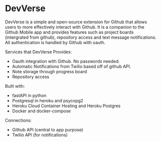 # DevVerse

DevVerse is a simple and open-source extension for Github that allows users to more effectively interact with Github. It is a companion to the Github Mobile app and provides features such as project boards (intergrated from github), repository access and text message notifications. All authentication is handled by Github with oauth.

Services that DevVerse Provides:
- Oauth integration with Github. No passwords needed.
- Automatic Notifications from Twilio based off of github API.
- Note storage through progress board
- Repository access

Built with:
- fastAPI in python 
- Postgresql in heroku and psycopg2 
- Heroku Cloud Container Hosting and Heroku Postgres 
- Docker and docker-compose

Connections:
- Github API (central to app purpose)
- Twilio API (for notifications)

